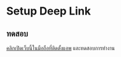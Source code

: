 
# Setup Deep Link

## ทดสอบ

[คลิกเปิดเว็บนี้ในมือถือที่ติดตั้งแอพ](https://ashy-forest-0a270cf10.3.azurestaticapps.net/) และทดสอบการทำงาน